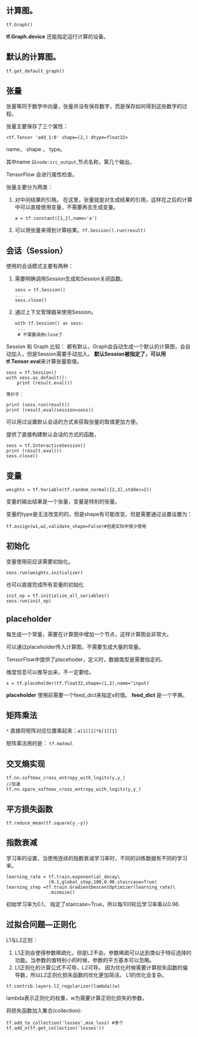 ## 计算图。

```
tf.Graph()
```

**tf.Graph.device** 还能指定运行计算的设备。

## 默认的计算图。

```python
tf.get_default_graph()
```

## 张量

张量等同于数学中向量，张量并没有保存数字，而是保存如何得到这些数字的过程。

张量主要保存了三个属性：

```
<tf.Tensor 'add_1:0' shape=(2,) dtype=float32>
```

name， shape ， type。

其中name 以```node:src_output```,节点名称，第几个输出。

TensorFlow 会进行属性检查。

张量主要分为两类：

1. 对中间结果的引用。 在这里，张量就是对生成结果的引用，这样在之后的计算中可以直接使用变量，不需要再去生成变量。

   ```
   a = tf.constant([1,2],name='a')
   ```

2. 可以用张量来得到计算结果。```tf.Session().run(result)```

## 会话（Session）

使用的会话模式主要有两种：

1. 需要明确调用Session生成和Session关闭函数。

   ```
   sess = tf.Session()
   ...
   sess.close()
   ```

2. 通过上下文管理器来使用Session。

   ```
   with tf.Session() as sess:
   	...
   	# 不需要调用close了
   ```



Session 和 Graph 比较：  都有默认，Graph会自动生成一个默认的计算图，会自动加入，但是Session需要手动加入。 **默认Session被指定了，可以用tf.Tensor.eval**来计算张量取值。

```
sess = tf.Session()
with sess.as_default():
	print (result.eval())
	
等价于：

print (sess.run(result))
print (result.eval(session=sess))
```



可以用过设置默认会话的方式来获取张量的取值更加方便。

提供了直接构建默认会话的方式的函数，

```
sess = tf.InteracticeSession()
print (result.eval())
sess.close()
```

## 变量

```
weights = tf.Variable(tf.random_normal([2,3],stddec=2))
```

变量的输出结果是一个张量，变量是特别的张量。

变量的type是无法改变的的，但是shape有可能改变。但是需要通过设置设置为：

```
tf.assign(w1,w2,validate_shape=False)#但是实际中很少使用
```

## 初始化

变量使用前应该需要初始化。

```
sess.run(weights.initializer)
```

也可以直接完成所有变量的初始化

```
init_op = tf.initialize_all_variables()
sess.run(init_op)
```

## placeholder

每生成一个常量，需要在计算图中增加一个节点，这样计算图会非常大。

可以通过placeholder传入计算图，不需要生成大量的常量。

TensorFlow中提供了placehoder，定义时，数据类型是需要指定的。

维度信息可以推导出来，不一定要给。

```
x = tf.placeholder(tf.float32,shape=(1,2),name="input)
```

**placeholder** 使用前需要一个feed_dict来指定x的值。 **feed_dict** 是一个字典。

## 矩阵乘法

```*``` 直接将矩阵对应位置乘起来：```a[1][1]*b[1][1]```

矩阵乘法用的是： ```tf.matmul```

## 交叉熵实现

```
tf.nn.softmax_cross_entropy_with_logits(y,y_)
//加速
tf.nn.spare_softmax_cross_entropy_with_logits(y,y_)
```

## 平方损失函数

```
tf.reduce_mean(tf.square(y_-y))
```

## 指数衰减

学习率的设置，当使用连续的指数衰减学习率时，不同的训练数据有不同的学习率。

```
learning_rate = tf.train.exponential_decay\
				(0.1,global_step,100,0.96.staircase=True)
learning_step =tf.train.GradientDescentOptimizer(learning_rate)\
			 	.minmize()		
```

初始学习率为0.1， 指定了staircase=True，所以每100轮后学习率乘以0.96.

## 过拟合问题—正则化

L1与L2正则：

1. L1正则会使得参数稀疏化，但是L2不会。参数稀疏可以达到类似于特征选择的功能。当参数的值特别小的时候，参数的平方基本可以忽略。
2. L1正则化的计算公式不可导，L2可导。 因为优化时候需要计算损失函数的偏导数，所以L2正则化损失函数的优化更加简洁。 L1的优化会复杂。

```
tf.contrib.layers.l2_regularizer(lambda)(w)
```

lambda表示正则化的权重，w为需要计算正则化损失的参数。

将损失函数加入集合(collection):

```
tf.add_to_collection('losses',mse_loss) #多个
tf.add_n(tf.get_collection('losses'))
```



